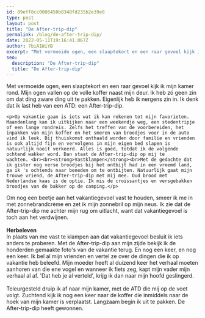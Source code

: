```yaml
---
id: 89eff8cc0086450b8348fd235b2e39e8
type: post
layout: post
title: "De After-trip-dip"
permalink: /blog/de-after-trip-dip/
date: 2022-05-11T19:16:41.067Z
author: 7biA1WiYB
excerpt: "Met vermoeide ogen, een slaaptekort en een raar gevoel kijk ik mijn kamer rond. Mijn ogen vallen op de volle koffer naast mijn deur. Ik heb zó geen zin om dat ding zware ding uit te pakken. Eigenlijk heb ik nergens zin in. Ik denk dat ik last heb van een ATD: een After-trip-dip.  "
seo:
  description: "De After-trip-dip"
  title: "De After-trip-dip"
---
```

Met vermoeide ogen, een slaaptekort en een raar gevoel kijk ik mijn kamer rond. Mijn ogen vallen op de volle koffer naast mijn deur. Ik heb zó geen zin om dat ding zware ding uit te pakken. Eigenlijk heb ik nergens zin in. Ik denk dat ik last heb van een ATD: een After-trip-dip.  

    <p>Op vakantie gaan is iets wat ik kan rekenen tot mijn favorieten. Maandenlang kan ik uitkijken naar een weekendje weg, een stedentripje of een lange rondreis. Zelfs het treffen van de voorbereiden, het inpakken van mijn koffer en het smeren van broodjes voor in de auto vind ik leuk. Bij thuiskomst onthaald worden door familie en vrienden is ook altijd fijn en vervolgens in mijn eigen bed slapen is natuurlijk nooit verkeerd. Alles is goed, totdat ik de volgende ochtend wakker word. Dan staat de After-trip-dip op mij te wachten. <br><br><strong>Vastklampen</strong><br>Met de gedachte dat ik gister nog verse broodjes bij het ontbijt had in een vreemd land, ga ik 's ochtends naar beneden om te ontbijten. Natuurlijk gaat mijn trouwe vriend, de After-trip-dip met mij mee. Oud brood met Nederlandse kaas is de optie. Ik mis de croissantjes en versgebakken broodjes van de bakker op de camping.</p>
<p>Om nog een beetje aan het vakantiegevoel vast te houden, smeer ik me in met zonnebrandcrème en zet ik mijn zonnebril op mijn neus. Ik zie dat de After-trip-dip me achter mijn rug om uitlacht, want dat vakantiegevoel is toch aan het verdwijnen. <br><br><strong>Herbeleven </strong><br>In plaats van me vast te klampen aan dat vakantiegevoel besluit ik iets anders te proberen. Met de After-trip-dip aan mijn zijde bekijk ik de honderden gemaakte foto's van de vakantie terug. En nog een keer, en nog een keer. Ik bel al mijn vrienden en vertel ze over de dingen die ik op vakantie heb beleefd. Mijn moeder heeft al duizend keer het verhaal moeten aanhoren van die ene vogel en wanneer ik fiets zeg, kapt mijn vader mijn verhaal al af. 'Dat heb je al verteld', krijg ik dan naar mijn hoofd geslingerd. <br><br>Teleurgesteld druip ik af naar mijn kamer, met de ATD die mij op de voet volgt. Zuchtend kijk ik nog een keer naar de koffer die inmiddels naar de hoek van mijn kamer is verplaatst. Langzaam begin ik uit te pakken. De After-trip-dip heeft gewonnen.  </p>  

